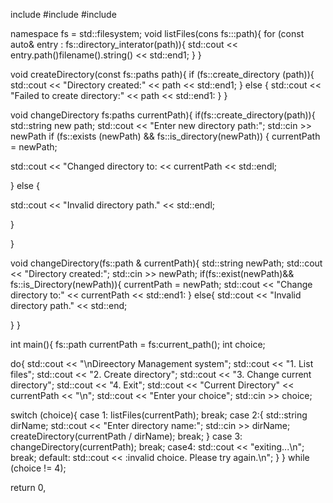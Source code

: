 include <iostream>
#include <flesystem>
#include <string>

namespace fs = std::filesystem;
void listFiles(cons fs:::path){
 for (const auto& entry : fs::directory_interator(path)){
  std::cout << entry.path()filename().string() << std::end1;
 }
}

void createDirectory(const fs::paths path){
 if (fs::create_directory (path)){
  std::cout << "Directory created:" << path << std::end1;
} else {
  std::cout << "Failed to create directory:" << path << std::end1:
 } 
}  

void changeDirectory fs:paths currentPath){
 if(fs::create_directory(path)){
  std::string new path;
  std::cout << "Enter new directory path:";
  std::cin >> newPath
 if (fs::exists (newPath) && fs::is_directory(newPath)) {
   currentPath = newPath;

 std::cout << "Changed directory to: <<     currentPath << std::endl;

} else {

 std::cout << "Invalid directory path." <<  std::endl;

 }

} 

void changeDirectory(fs::path & currentPath){
 std::string newPath;
 std::cout << "Directory created:";
 std::cin >> newPath;
 if(fs::exist(newPath)&& fs::is_Directory(newPath)){
   currentPath = newPath;
 std::cout << "Change directory to:" << currentPath << std::end1:
} else{
 std::cout << "Invalid directory path." << std::end;

 }
}

int main(){
 fs::path currentPath = fs:current_path();
  int choice;

 do{
  std::cout << "\nDireectory Management system\";
  std::cout << "1. List files"\;
  std::cout << "2. Create directory\";
  std::cout << "3. Change current directory\";
  std::cout << "4. Exit\";
  std::cout << "Current Directory" << currentPath << "\n";
  std::cout << "Enter your choice";
  std::cin >> choice;

switch (choice){
 case 1:
  listFiles(currentPath);
  break;
 case 2:{
 std::string dirName;
 std::cout << "Enter directory name:";
 std::cin >> dirName;
 createDirectory(currentPath / dirName);
 break;
}
 case 3:
  changeDirectory(currentPath);
  break;
 case4:
  std::cout << "exiting...\n";
  break;
 default:
  std::cout << :invalid choice. Please try again.\n";
 }
} while (choice != 4);

return 0,
 

 

 
 
